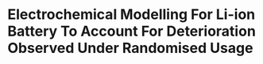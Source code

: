 # Electrochemical Modelling For Li-ion Battery To Account For Deterioration Observed Under Randomised Usage
